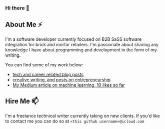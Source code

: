 ### Hi there 👋

<!--
**violetguos/violetguos** is a ✨ _special_ ✨ repository because its `README.md` (this file) appears on your GitHub profile.

Here are some ideas to get you started:

- 🔭 I’m currently working on ...
- 🌱 I’m currently learning ...
- 👯 I’m looking to collaborate on ...
- 🤔 I’m looking for help with ...
- 💬 Ask me about ...
- 📫 How to reach me: ...
- 😄 Pronouns: ...
- ⚡ Fun fact: ...
-->

## About Me ⚡
I'm a software developer currently focused on B2B SaSS software integration for brick and mortar retailers. I'm passionate about sharing any knowledge I have about programming and development in the form of my writing. 

You can find some of my work below:
- [tech and career related blog posts](https://violetguos.github.io/blog)
- [creative writing, and posts on entrepreneurship ](https://substack.com/@violetguo)
- [My Medium article on machine learning, 10 likes so far](https://medium.com/@violetguo/how-to-structure-your-machine-learning-code-repository-8cb81ffc1c98)


## Hire Me 📫
I'm a freelance technical writer currently taking on new clients. If you'd like to contact me you can do so at `<this github username>@icloud.com`
